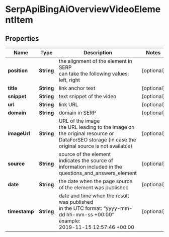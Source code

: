 # SerpApiBingAiOverviewVideoElementItem


## Properties

| Name | Type | Description | Notes |
|------------ | ------------- | ------------- | -------------|
**position** | **String** | the alignment of the element in SERP<br>can take the following values:<br>left, right |[optional]|
**title** | **String** | link anchor text |[optional]|
**snippet** | **String** | text snippet of the video |[optional]|
**url** | **String** | link URL |[optional]|
**domain** | **String** | domain in SERP |[optional]|
**imageUrl** | **String** | URL of the image<br>the URL leading to the image on the original resource or DataForSEO storage (in case the original source is not available) |[optional]|
**source** | **String** | source of the element<br>indicates the source of information included in the questions_and_answers_element |[optional]|
**date** | **String** | the date when the page source of the element was published |[optional]|
**timestamp** | **String** | date and time when the result was published<br>in the UTC format: “yyyy-mm-dd hh-mm-ss +00:00”<br>example:<br>2019-11-15 12:57:46 +00:00 |[optional]|